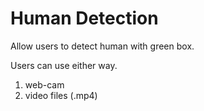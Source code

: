 # Human Detection

Allow users to detect human with green box.

Users can use either way.

1. web-cam
2. video files (.mp4)

